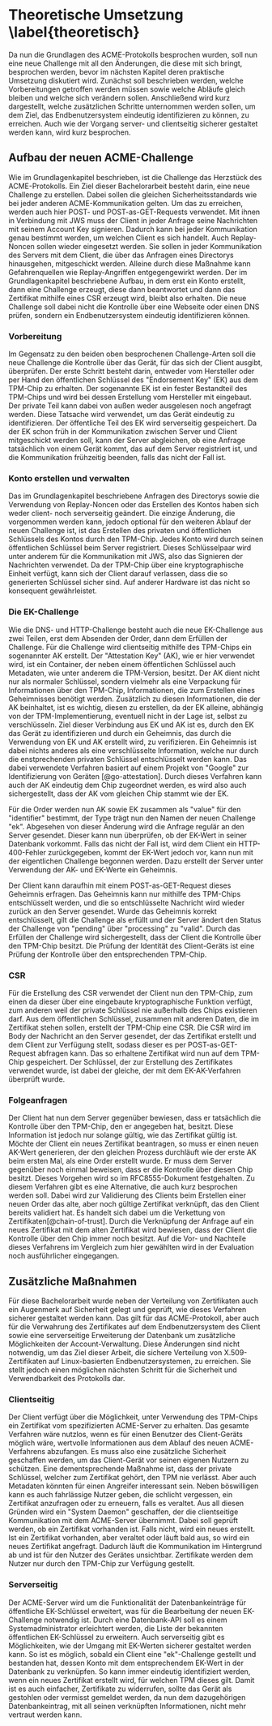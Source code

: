 # Theoretische Umsetzung \label{theoretisch}
Da nun die Grundlagen des ACME-Protokolls besprochen wurden, soll nun eine neue Challenge mit all den Änderungen, die diese mit sich bringt, besprochen werden, bevor im nächsten Kapitel deren praktische Umsetzung diskutiert wird. Zunächst soll beschrieben werden, welche Vorbereitungen getroffen werden müssen sowie welche Abläufe gleich bleiben und welche sich verändern sollen. Anschließend wird kurz dargestellt, welche zusätzlichen Schritte unternommen werden sollen, um dem Ziel, das Endbenutzersystem eindeutig identifizieren zu können, zu erreichen. Auch wie der Vorgang server- und clientseitig sicherer gestaltet werden kann, wird kurz besprochen.

## Aufbau der neuen ACME-Challenge
Wie im Grundlagenkapitel beschrieben, ist die Challenge das Herzstück des ACME-Protokolls. Ein Ziel dieser Bachelorarbeit besteht darin, eine neue Challenge zu erstellen. Dabei sollen die gleichen Sicherheitsstandards wie bei jeder anderen ACME-Kommunikation gelten. Um das zu erreichen, werden auch hier POST- und POST-as-GET-Requests verwendet. Mit ihnen in Verbindung mit JWS muss der Client in jeder Anfrage seine Nachrichten mit seinem Account Key signieren. Dadurch kann bei jeder Kommunikation genau bestimmt werden, um welchen Client es sich handelt. Auch Replay-Noncen sollen wieder eingesetzt werden. Sie sollen in jeder Kommunikation des Servers mit dem Client, die über das Anfragen eines Directorys hinausgehen, mitgeschickt werden. Alleine durch diese Maßnahme kann Gefahrenquellen wie Replay-Angriffen entgegengewirkt werden. Der im Grundlagenkapitel beschriebene Aufbau, in dem erst ein Konto erstellt, dann eine Challenge erzeugt, diese dann beantwortet und dann das Zertifikat mithilfe eines CSR erzeugt wird, bleibt also erhalten. Die neue Challenge soll dabei nicht die Kontrolle über eine Webseite oder einen DNS prüfen, sondern ein Endbenutzersystem eindeutig identifizieren können.

### Vorbereitung
Im Gegensatz zu den beiden oben besprochenen Challenge-Arten soll die neue Challenge die Kontrolle über das Gerät, für das sich der Client ausgibt, überprüfen. Der erste Schritt besteht darin, entweder vom Hersteller oder per Hand den öffentlichen Schlüssel des "Endorsement Key" (EK) aus dem TPM-Chip zu erhalten. Der sogenannte EK ist ein fester Bestandteil des TPM-Chips und wird bei dessen Erstellung vom Hersteller mit eingebaut. Der private Teil kann dabei von außen weder ausgelesen noch angefragt werden. Diese Tatsache wird verwendet, um das Gerät eindeutig zu identifizieren. Der öffentliche Teil des EK wird serverseitig gespeichert. Da der EK schon früh in der Kommunikation zwischen Server und Client mitgeschickt werden soll, kann der Server abgleichen, ob eine Anfrage tatsächlich von einem Gerät kommt, das auf dem Server registriert ist, und die Kommunikation frühzeitig beenden, falls das nicht der Fall ist.

### Konto erstellen und verwalten
Das im Grundlagenkapitel beschriebene Anfragen des Directorys sowie die Verwendung von Replay-Noncen oder das Erstellen des Kontos haben sich weder client- noch serverseitig geändert. Die einzige Änderung, die vorgenommen werden kann, jedoch optional für den weiteren Ablauf der neuen Challenge ist, ist das Erstellen des privaten und öffentlichen Schlüssels des Kontos durch den TPM-Chip. Jedes Konto wird durch seinen öffentlichen Schlüssel beim Server registriert. Dieses Schlüsselpaar wird unter anderem für die Kommunikation mit JWS, also das Signieren der Nachrichten verwendet. Da der TPM-Chip über eine kryptographische Einheit verfügt, kann sich der Client darauf verlassen, dass die so generierten Schlüssel sicher sind. Auf anderer Hardware ist das nicht so konsequent gewährleistet.

### Die EK-Challenge
Wie die DNS- und HTTP-Challenge besteht auch die neue EK-Challenge aus zwei Teilen, erst dem Absenden der Order, dann dem Erfüllen der Challenge.
Für die Challenge wird clientseitig mithilfe des TPM-Chips ein sogenannter AK erstellt. Der "Attestation Key" (AK), wie er hier verwendet wird, ist ein Container, der neben einem öffentlichen Schlüssel auch Metadaten, wie unter anderem die TPM-Version, besitzt. Der AK dient nicht nur als normaler Schlüssel, sondern vielmehr als eine Verpackung für Informationen über den TPM-Chip, Informationen, die zum Erstellen eines Geheimnisses benötigt werden. Zusätzlich zu diesen Informationen, die der AK beinhaltet, ist es wichtig, diesen zu erstellen, da der EK alleine, abhängig von der TPM-Implementierung, eventuell nicht in der Lage ist, selbst zu verschlüsseln. Ziel dieser Verbindung aus EK und AK ist es, durch den EK das Gerät zu identifizieren und durch ein Geheimnis, das durch die Verwendung von EK und AK erstellt wird, zu verifizieren. Ein Geheimnis ist dabei nichts anderes als eine verschlüsselte Information, welche nur durch die enstprechenden privaten Schlüssel entschlüsselt werden kann. Das dabei verwendete Verfahren basiert auf einem Projekt von "Google" zur Identifizierung von Geräten [@go-attestation]. Durch dieses Verfahren kann auch der AK eindeutig dem Chip zugeordnet werden, es wird also auch sichergestellt, dass der AK vom gleichen Chip stammt wie der EK.

Für die Order werden nun AK sowie EK zusammen als "value" für den "identifier" bestimmt, der Type trägt nun den Namen der neuen Challenge "ek". Abgesehen von dieser Änderung wird die Anfrage regulär an den Server gesendet. Dieser kann nun überprüfen, ob der EK-Wert in seiner Datenbank vorkommt. Falls das nicht der Fall ist, wird dem Client ein HTTP-400-Fehler zurückgegeben, kommt der EK-Wert jedoch vor, kann nun mit der eigentlichen Challenge begonnen werden. Dazu erstellt der Server unter Verwendung der AK- und EK-Werte ein Geheimnis.

Der Client kann daraufhin mit einem POST-as-GET-Request dieses Geheimnis erfragen. Das Geheimnis kann nur mithilfe des TPM-Chips entschlüsselt werden, und die so entschlüsselte Nachricht wird wieder zurück an den Server gesendet. Wurde das Geheimnis korrekt entschlüsselt, gilt die Challenge als erfüllt und der Server ändert den Status der Challenge von "pending" über "processing" zu "valid". Durch das Erfüllen der Challenge wird sichergestellt, dass der Client die Kontrolle über den TPM-Chip besitzt. Die Prüfung der Identität des Client-Geräts ist eine Prüfung der Kontrolle über den entsprechenden TPM-Chip.

### CSR
Für die Erstellung des CSR verwendet der Client nun den TPM-Chip, zum einen da dieser über eine eingebaute kryptographische Funktion verfügt, zum anderen weil der private Schlüssel nie außerhalb des Chips existieren darf. Aus dem öffentlichen Schlüssel, zusammen mit anderen Daten, die im Zertifikat stehen sollen, erstellt der TPM-Chip eine CSR. Die CSR wird im Body der Nachricht an den Server gesendet, der das Zertifikat erstellt und dem Client zur Verfügung stellt, sodass dieser es per POST-as-GET-Request abfragen kann. Das so erhaltene Zertifikat wird nun auf dem TPM-Chip gespeichert. Der Schlüssel, der zur Erstellung des Zertifikates verwendet wurde, ist dabei der gleiche, der mit dem EK-AK-Verfahren überprüft wurde.

### Folgeanfragen
Der Client hat nun dem Server gegenüber bewiesen, dass er tatsächlich die Kontrolle über den TPM-Chip, den er angegeben hat, besitzt. Diese Information ist jedoch nur solange gültig, wie das Zertifikat gültig ist. Möchte der Client ein neues Zertifikat beantragen, so muss er einen neuen AK-Wert generieren, der den gleichen Prozess durchläuft wie der erste AK beim ersten Mal, als eine Order erstellt wurde. Er muss dem Server gegenüber noch einmal beweisen, dass er die Kontrolle über diesen Chip besitzt. Dieses Vorgehen wird so im RFC8555-Dokument festgehalten.
Zu diesem Verfahren gibt es eine Alternative, die auch kurz besprochen werden soll. Dabei wird zur Validierung des Clients beim Erstellen einer neuen Order das alte, aber noch gültige Zertifikat verknüpft, das den Client bereits validiert hat. Es handelt sich dabei um die Verkettung von Zertifikaten[@chain-of-trust]. Durch die Verknüpfung der Anfrage auf ein neues Zertifikat mit dem alten Zertifikat wird bewiesen, dass der Client die Kontrolle über den Chip immer noch besitzt. Auf die Vor- und Nachteile dieses Verfahrens im Vergleich zum hier gewählten wird in der Evaluation noch ausführlicher eingegangen.

## Zusätzliche Maßnahmen
Für diese Bachelorarbeit wurde neben der Verteilung von Zertifikaten auch ein Augenmerk auf Sicherheit gelegt und geprüft, wie dieses Verfahren sicherer gestaltet werden kann. Das gilt für das ACME-Protokoll, aber auch für die Verwahrung des Zertifikates auf dem Endbenutzersystem des Client sowie eine serverseitige Erweiterung der Datenbank um zusätzliche Möglichkeiten der Account-Verwaltung. Diese Änderungen sind nicht notwendig, um das Ziel dieser Arbeit, die sichere Verteilung von X.509-Zertifikaten auf Linux-basierten Endbenutzersystemen, zu erreichen. Sie stellt jedoch einen möglichen nächsten Schritt für die Sicherheit und Verwendbarkeit des Protokolls dar.

### Clientseitig
Der Client verfügt über die Möglichkeit, unter Verwendung des TPM-Chips ein Zertifikat vom spezifizierten ACME-Server zu erhalten. Das gesamte Verfahren wäre nutzlos, wenn es für einen Benutzer des Client-Geräts möglich wäre, wertvolle Informationen aus dem Ablauf des neuen ACME-Verfahrens abzufangen. Es muss also eine zusätzliche Sicherheit geschaffen werden, um das Client-Gerät vor seinen eigenen Nutzern zu schützen. Eine dementsprechende Maßnahme ist, dass der private Schlüssel, welcher zum Zertifikat gehört, den TPM nie verlässt. Aber auch Metadaten könnten für einen Angreifer interessant sein. Neben böswilligen kann es auch fahrlässige Nutzer geben, die schlicht vergessen, ein Zertifikat anzufragen oder zu erneuern, falls es veraltet. Aus all diesen Gründen wird ein "System Daemon" geschaffen, der die clientseitige Kommunikation mit dem ACME-Server übernimmt. Dabei soll geprüft werden, ob ein Zertifikat vorhanden ist. Falls nicht, wird ein neues erstellt. Ist ein Zertifikat vorhanden, aber veraltet oder läuft bald aus, so wird ein neues Zertifikat angefragt. Dadurch läuft die Kommunikation im Hintergrund ab und ist für den Nutzer des Gerätes unsichtbar. Zertifikate werden dem Nutzer nur durch den TPM-Chip zur Verfügung gestellt.

### Serverseitig
Der ACME-Server wird um die Funktionalität der Datenbankeinträge für öffentliche EK-Schlüssel erweitert, was für die Bearbeitung der neuen EK-Challenge notwendig ist. Durch eine Datenbank-API soll es einem Systemadministrator erleichtert werden, die Liste der bekannten öffentlichen EK-Schlüssel zu erweitern. Auch serverseitig gibt es Möglichkeiten, wie der Umgang mit EK-Werten sicherer gestaltet werden kann. So ist es möglich, sobald ein Client eine "ek"-Challenge gestellt und bestanden hat, dessen Konto mit dem entsprechendem EK-Wert in der Datenbank zu verknüpfen. So kann immer eindeutig identifiziert werden, wenn ein neues Zertifikat erstellt wird, für welchen TPM dieses gilt. Damit ist es auch einfacher, Zertifikate zu widerrufen, sollte das Gerät als gestohlen oder vermisst gemeldet werden, da nun dem dazugehörigen Datenbankeintrag, mit all seinen verknüpften Informationen, nicht mehr vertraut werden kann.
